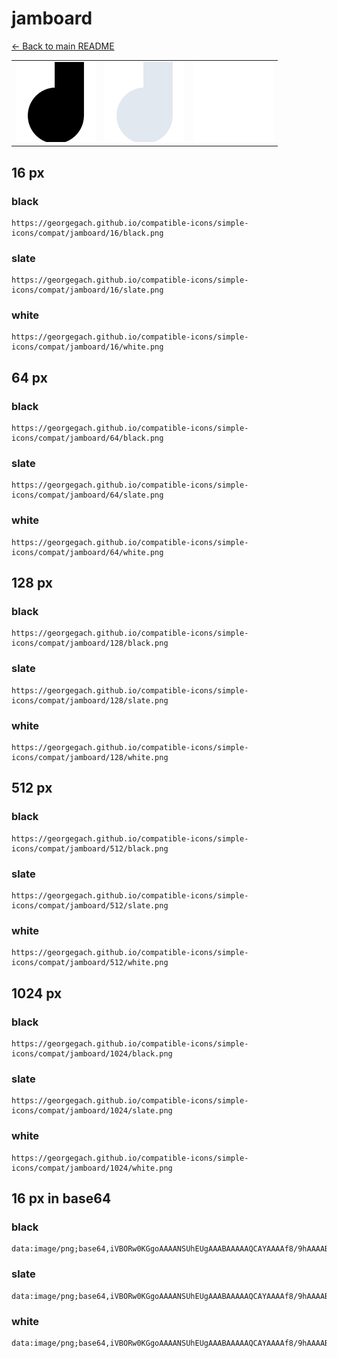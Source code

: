 # jamboard

[← Back to main README](../../README.md)

<table><tr>
  <td><img src="./128/black.png" width="128" alt="jamboard black icon" /></td>
  <td><img src="./128/slate.png" width="128" alt="jamboard slate icon" /></td>
  <td><img src="./128/white.png" width="128" alt="jamboard white icon" /></td>
</tr></table>

## 16 px

### black
```
https://georgegach.github.io/compatible-icons/simple-icons/compat/jamboard/16/black.png
```

### slate
```
https://georgegach.github.io/compatible-icons/simple-icons/compat/jamboard/16/slate.png
```

### white
```
https://georgegach.github.io/compatible-icons/simple-icons/compat/jamboard/16/white.png
```

## 64 px

### black
```
https://georgegach.github.io/compatible-icons/simple-icons/compat/jamboard/64/black.png
```

### slate
```
https://georgegach.github.io/compatible-icons/simple-icons/compat/jamboard/64/slate.png
```

### white
```
https://georgegach.github.io/compatible-icons/simple-icons/compat/jamboard/64/white.png
```

## 128 px

### black
```
https://georgegach.github.io/compatible-icons/simple-icons/compat/jamboard/128/black.png
```

### slate
```
https://georgegach.github.io/compatible-icons/simple-icons/compat/jamboard/128/slate.png
```

### white
```
https://georgegach.github.io/compatible-icons/simple-icons/compat/jamboard/128/white.png
```

## 512 px

### black
```
https://georgegach.github.io/compatible-icons/simple-icons/compat/jamboard/512/black.png
```

### slate
```
https://georgegach.github.io/compatible-icons/simple-icons/compat/jamboard/512/slate.png
```

### white
```
https://georgegach.github.io/compatible-icons/simple-icons/compat/jamboard/512/white.png
```

## 1024 px

### black
```
https://georgegach.github.io/compatible-icons/simple-icons/compat/jamboard/1024/black.png
```

### slate
```
https://georgegach.github.io/compatible-icons/simple-icons/compat/jamboard/1024/slate.png
```

### white
```
https://georgegach.github.io/compatible-icons/simple-icons/compat/jamboard/1024/white.png
```

## 16 px in base64

### black
```
data:image/png;base64,iVBORw0KGgoAAAANSUhEUgAAABAAAAAQCAYAAAAf8/9hAAAABmJLR0QA/wD/AP+gvaeTAAAAzklEQVQ4jb3TP0pDQRAG8F80sQmIZTohiEUs7AUbSe8ZvIIn8gZJylzA3CCQ1iDY+geVWCTFy4Nls7svNvlgYJj55pudGZYybvGNdWTTmnDUIAB/peQ+AkUcRKBVSrYz8Xs84hwd1SJDrHICHYxxgzN8bsmnEe8kJ/CEYUhoQriDS9xFxev/CDygt2/nGuEIg0T+WHWFjyDWklnie0Kgm2n8VjvhCCO750rhC5NUoo2F3Y8T21w1WhLXWBaKX3DV9MQLzPCKX/xs/Wf0Y/IG5YEuSEVfyo0AAAAASUVORK5CYII=
```

### slate
```
data:image/png;base64,iVBORw0KGgoAAAANSUhEUgAAABAAAAAQCAYAAAAf8/9hAAAABmJLR0QA/wD/AP+gvaeTAAABI0lEQVQ4jbWQvUoDYRBFz91NBBFMQDCpkkZSCL6AYCOCpZVWNr6CTyT4AGqpz2ArdoJJ/IlCIKukSMxeC7NrEpdNGm/zwTd3ztwZkaPmc3eHQNeg5emKbmrV0j5AkAcYm4d51QUA+fp/gEB59ULWZ/MpOiAYnQrqRkWI+79AAQwyAbd2sdKJLmPF27LKwAd4AFpNPP55ljIB653ozGZPE4Z5Sm/Qfo8a4F3ktNnpwAUAHsYnQHXRyYnSFSxvzh5cEBoLKUp9RkHWER3Q00xgwwpoahEBMfHrnxUCuAD6zJHgMyS8mgSOo7nQeundEdDIAxjua5XSlqTRVAJJX0HoI8ntnOktHB4mzVMJErXeehvEPjeq2V4TGKlr/Ig4rlfKD5P+bwEBX63WHlbZAAAAAElFTkSuQmCC
```

### white
```
data:image/png;base64,iVBORw0KGgoAAAANSUhEUgAAABAAAAAQCAYAAAAf8/9hAAAABmJLR0QA/wD/AP+gvaeTAAAA2UlEQVQ4jb2TvU5CQRBGD78NibGkMzGGAgt7Expj7zPwCj4RbyCUvAC+gQmtxIQWJUC0OBTcS2727l1vxVdNZr49uzOThYTUkbqzrHnuaaYAmf5SxTqApC4CaKSK7VhSfQFegRugA+wCy28UoHaAKfAIXAM/mfkqAHSrXjABnouG/3SegToAnoLD1gYAY6Bf9+ZcxRaGkXqL0xa+C7kGFUPcRAC9iovXeVBs4Y3yumLaArNSVm2ry8jHCfWhtqJo9UFdJQ5/qvfJ96l36rv6pR7UfRYv1NvQfwRL2aXQFL4NHAAAAABJRU5ErkJggg==
```

